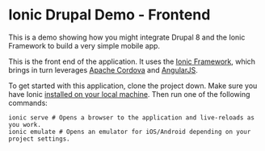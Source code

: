 Ionic Drupal Demo - Frontend
============================

This is a demo showing how you might integrate Drupal 8 and the Ionic Framework to build a very simple mobile app.

This is the front end of the application.  It uses the [Ionic Framework](http://ionicframework.com/), which brings in turn leverages [Apache Cordova](https://cordova.apache.org/) and [AngularJS](https://angularjs.org/).

To get started with this application, clone the project down.  Make sure you have Ionic [installed on your local machine](http://ionicframework.com/docs/guide/installation.html).  Then run one of the following commands:

```
ionic serve # Opens a browser to the application and live-reloads as you work.
ionic emulate # Opens an emulator for iOS/Android depending on your project settings.
```
